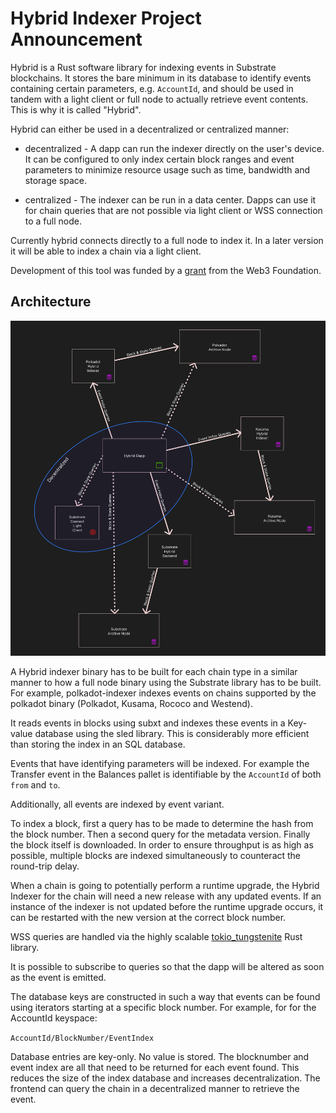 # Hybrid Indexer Project Announcement

Hybrid is a Rust software library for indexing events in Substrate blockchains. It stores the bare minimum in its database to identify events containing certain parameters, e.g. `AccountId`, and should be used in tandem with a light client or full node to actually retrieve event contents. This is why it is called "Hybrid".

Hybrid can either be used in a decentralized or centralized manner:

* decentralized - A dapp can run the indexer directly on the user's device. It can be configured to only index certain block ranges and event parameters to minimize resource usage such as time, bandwidth and storage space.

* centralized - The indexer can be run in a data center. Dapps can use it for chain queries that are not possible via light client or WSS connection to a full node.

Currently hybrid connects directly to a full node to index it. In a later version it will be able to index a chain via a light client. 

Development of this tool was funded by a [grant](https://github.com/w3f/Grants-Program/blob/master/applications/hybrid.md) from the Web3 Foundation.

## Architecture

![Hybrid Architecture](https://raw.githubusercontent.com/ethernomad/hybrid-diagram/main/hybrid.png)

A Hybrid indexer binary has to be built for each chain type in a similar manner to how a full node binary using the Substrate library has to be built. For example, polkadot-indexer indexes events on chains supported by the polkadot binary (Polkadot, Kusama, Rococo and Westend).

It reads events in blocks using subxt and indexes these events in a Key-value database using the sled library. This is considerably more efficient than storing the index in an SQL database.

Events that have identifying parameters will be indexed. For example the Transfer event in the Balances pallet is identifiable by the `AccountId` of both `from` and `to`.

Additionally, all events are indexed by event variant.

To index a block, first a query has to be made to determine the hash from the block number. Then a second query for the metadata version. Finally the block itself is downloaded. In order to ensure throughput is as high as possible, multiple blocks are indexed simultaneously to counteract the round-trip delay.

When a chain is going to potentially perform a runtime upgrade, the Hybrid Indexer for the chain will need a new release with any updated events. If an instance of the indexer is not updated before the runtime upgrade occurs, it can be restarted with the new version at the correct block number.

WSS queries are handled via the highly scalable [tokio_tungstenite](https://github.com/snapview/tokio-tungstenite) Rust library.

It is possible to subscribe to queries so that the dapp will be altered as soon as the event is emitted.

The database keys are constructed in such a way that events can be found using iterators starting at a specific block number. For example, for for the AccountId keyspace:

`AccountId/BlockNumber/EventIndex`

Database entries are key-only. No value is stored. The blocknumber and event index are all that need to be returned for each event found. This reduces the size of the index database and increases decentralization. The frontend can query the chain in a decentralized manner to retrieve the event.
